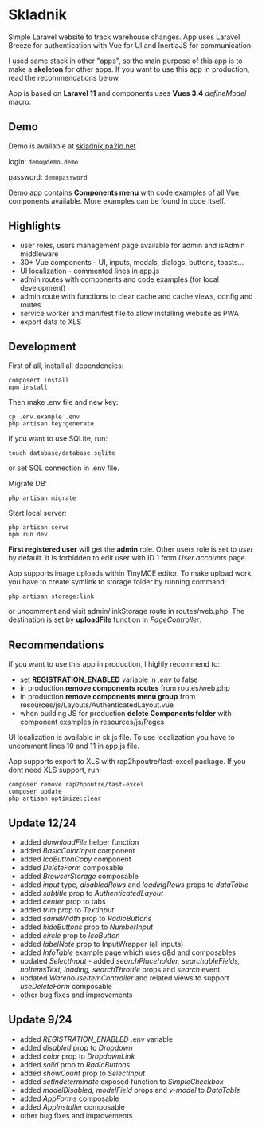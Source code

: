 # Skladnik

Simple Laravel website to track warehouse changes. App uses Laravel Breeze for authentication with Vue for UI and InertiaJS for communication.

I used same stack in other "apps", so the main purpose of this app is to make a **skeleton** for other apps. If you want to use this app in production, read the recommendations below.

App is based on **Laravel 11** and components uses **Vues 3.4** *defineModel* macro.

## Demo
Demo is available at [skladnik.pa2lo.net](https://skladnik.pa2lo.net)

login: ```demo@demo.demo```

password: ```demopassword```

Demo app contains **Components menu** with code examples of all Vue components available. More examples can be found in code itself.

## Highlights
- user roles, users management page available for admin and isAdmin middleware
- 30+ Vue components - UI, inputs, modals, dialogs, buttons, toasts...
- UI localization - commented lines in app.js
- admin routes with components and code examples (for local development)
- admin route with functions to clear cache and cache views, config and routes
- service worker and manifest file to allow installing website as PWA
- export data to XLS

## Development

First of all, install all dependencies:
```
composert install
npm install
```

Then make .env file and new key:
```
cp .env.example .env
php artisan key:generate
```

If you want to use SQLite, run:
```
touch database/database.sqlite
```
or set SQL connection in .env file.

Migrate DB:
```
php artisan migrate
```

Start local server:
```
php artisan serve
npm run dev
```

**First registered user** will get the **admin** role. Other users role is set to *user* by default. It is forbidden to edit user with ID 1 from *User accounts* page.

App supports image uploads within TinyMCE editor. To make upload work, you have to create symlink to storage folder by running command:
```
php artisan storage:link
```
or uncomment and visit admin/linkStorage route in routes/web.php. The destination is set by **uploadFile** function in *PageController*.

## Recommendations
If you want to use this app in production, I highly recommend to:
- set **REGISTRATION_ENABLED** variable in *.env* to false
- in production **remove components routes** from routes/web.php
- in production **remove components menu group** from resources/js/Layouts/AuthenticatedLayout.vue
- when building JS for production **delete Components folder** with component examples in resources/js/Pages

UI localization is available in sk.js file. To use localization you have to uncomment lines 10 and 11 in app.js file.

App supports export to XLS with rap2hpoutre/fast-excel package. If you dont need XLS support, run:
```
composer remove rap2hpoutre/fast-excel
composer update
php artisan optimize:clear
```

## Update 12/24
- added *downloadFile* helper function
- added *BasicColorInput* component
- added *IcoButtonCopy* component
- added *DeleteForm* composable
- added *BrowserStorage* composable
- added *input* type, *disabledRows* and *loadingRows* props to *dataTable*
- added *subtitle* prop to *AuthenticatedLayout*
- added *center* prop to tabs
- added *trim* prop to *TextInput*
- added *sameWidth* prop to *RadioButtons*
- added *hideButtons* prop to *NumberInput*
- added *circle* prop to *IcoButton*
- added *labelNote* prop to InputWrapper (all inputs)
- added *InfoTable* example page which uses d&d and composables
- updated *SelectInput* - added *searchPlaceholder, searchableFields, noItemsText, loading, searchThrottle* props and *search* event
- updated *WarehouseItemController* and related views to support *useDeleteForm* composable
- other bug fixes and improvements

## Update 9/24
- added *REGISTRATION_ENABLED* .env variable
- added *disabled* prop to *Dropdown*
- added *color* prop to *DropdownLink*
- added *solid* prop to *RadioButtons*
- added *showCount* prop to *SelectInput*
- added *setIndeterminate* exposed function to *SimpleCheckbox*
- added *modelDisabled, modelField* props and *v-model* to *DataTable*
- added *AppForms* composable
- added *AppInstaller* composable
- other bug fixes and improvements